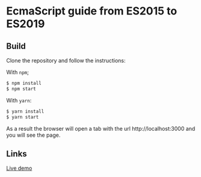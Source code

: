 # EcmaScript guide from ES2015 to ES2019

## Build

Clone the repository and follow the instructions:

With `npm`;

```bash
$ npm install
$ npm start
```

With `yarn`:

```bash
$ yarn install
$ yarn start
```

As a result the browser will open a tab with the url http://localhost:3000 and you will see the page.

## Links

[Live demo](https://sanders-vag.github.io/es-guide/)
